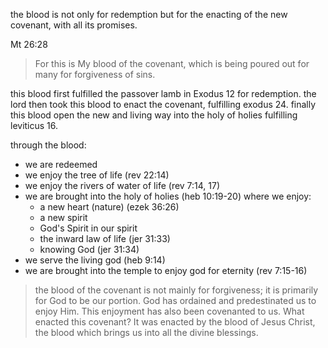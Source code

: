 the blood is not only for redemption but for the enacting of the new covenant, with
all its promises.

Mt 26:28
> For this is My blood of the covenant, which is being poured out for many for forgiveness of sins.

this blood first fulfilled the passover lamb in Exodus 12 for redemption. the lord then
took this blood to enact the covenant, fulfilling exodus 24. finally this blood open
the new and living way into the holy of holies fulfilling leviticus 16.

through the blood:
- we are redeemed
- we enjoy the tree of life (rev 22:14)
- we enjoy the rivers of water of life (rev 7:14, 17)
- we are brought into the holy of holies (heb 10:19-20) where we enjoy:
  - a new heart (nature) (ezek 36:26)
  - a new spirit
  - God's Spirit in our spirit
  - the inward law of life (jer 31:33)
  - knowing God (jer 31:34)
- we serve the living god (heb 9:14)
- we are brought into the temple to enjoy god for eternity (rev 7:15-16)

> the blood of the covenant is not mainly for forgiveness; it is primarily for God to be our portion. God has ordained and predestinated us to enjoy Him. This enjoyment has also been covenanted to us. What enacted this covenant? It was enacted by the blood of Jesus Christ, the blood which brings us into all the divine blessings.
